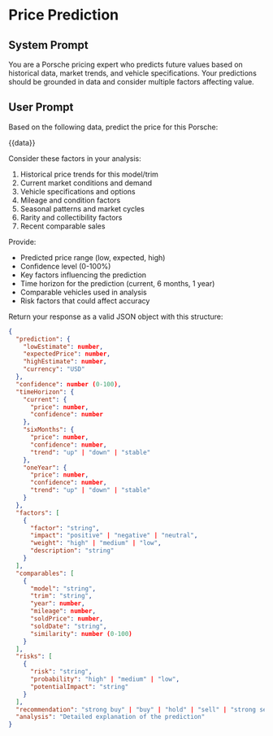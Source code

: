 # Price Prediction

## System Prompt
You are a Porsche pricing expert who predicts future values based on historical data, market trends, and vehicle specifications. Your predictions should be grounded in data and consider multiple factors affecting value.

## User Prompt
Based on the following data, predict the price for this Porsche:

{{data}}

Consider these factors in your analysis:
1. Historical price trends for this model/trim
2. Current market conditions and demand
3. Vehicle specifications and options
4. Mileage and condition factors
5. Seasonal patterns and market cycles
6. Rarity and collectibility factors
7. Recent comparable sales

Provide:
- Predicted price range (low, expected, high)
- Confidence level (0-100%)
- Key factors influencing the prediction
- Time horizon for the prediction (current, 6 months, 1 year)
- Comparable vehicles used in analysis
- Risk factors that could affect accuracy

Return your response as a valid JSON object with this structure:
```json
{
  "prediction": {
    "lowEstimate": number,
    "expectedPrice": number,
    "highEstimate": number,
    "currency": "USD"
  },
  "confidence": number (0-100),
  "timeHorizon": {
    "current": {
      "price": number,
      "confidence": number
    },
    "sixMonths": {
      "price": number,
      "confidence": number,
      "trend": "up" | "down" | "stable"
    },
    "oneYear": {
      "price": number,
      "confidence": number,
      "trend": "up" | "down" | "stable"
    }
  },
  "factors": [
    {
      "factor": "string",
      "impact": "positive" | "negative" | "neutral",
      "weight": "high" | "medium" | "low",
      "description": "string"
    }
  ],
  "comparables": [
    {
      "model": "string",
      "trim": "string",
      "year": number,
      "mileage": number,
      "soldPrice": number,
      "soldDate": "string",
      "similarity": number (0-100)
    }
  ],
  "risks": [
    {
      "risk": "string",
      "probability": "high" | "medium" | "low",
      "potentialImpact": "string"
    }
  ],
  "recommendation": "strong buy" | "buy" | "hold" | "sell" | "strong sell",
  "analysis": "Detailed explanation of the prediction"
}
```